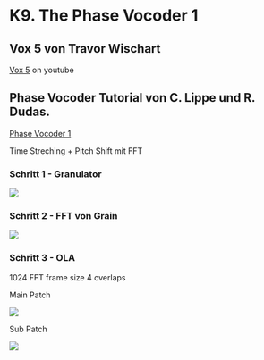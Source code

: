 # K9. The Phase Vocoder 1



## Vox 5 von Travor Wischart

[Vox 5](https://youtu.be/y23kobWHs8M) on youtube


## Phase Vocoder Tutorial von C. Lippe und R. Dudas.
[Phase Vocoder 1](https://cycling74.com/tutorials/the-phase-vocoder-%E2%80%93-part-i)

Time Streching + Pitch Shift mit FFT

### Schritt 1 - Granulator

![](k9/s1.png)


### Schritt 2 - FFT von Grain

![](k9/s2.png)

### Schritt 3 - OLA

1024 FFT frame size
4 overlaps 

Main Patch

![](k9/s3_main.png)

Sub Patch

![](k9/s3_sub.png)
